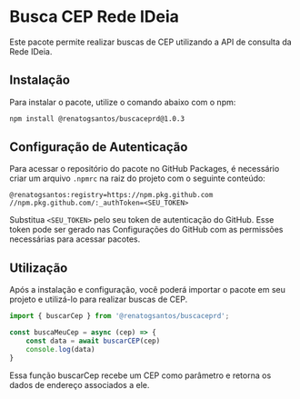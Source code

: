# Busca CEP Rede IDeia

Este pacote permite realizar buscas de CEP utilizando a API de consulta da Rede IDeia.

## Instalação

Para instalar o pacote, utilize o comando abaixo com o npm:

```bash
npm install @renatogsantos/buscaceprd@1.0.3
```
## Configuração de Autenticação

Para acessar o repositório do pacote no GitHub Packages, é necessário criar um arquivo `.npmrc` na raiz do projeto com o seguinte conteúdo:

```plaintext
@renatogsantos:registry=https://npm.pkg.github.com
//npm.pkg.github.com/:_authToken=<SEU_TOKEN>
```

Substitua `<SEU_TOKEN>` pelo seu token de autenticação do GitHub. Esse token pode ser gerado nas Configurações do GitHub com as permissões necessárias para acessar pacotes.

## Utilização

Após a instalação e configuração, você poderá importar o pacote em seu projeto e utilizá-lo para realizar buscas de CEP.

```javascript
import { buscarCep } from '@renatogsantos/buscaceprd';

const buscaMeuCep = async (cep) => {
    const data = await buscarCEP(cep)
    console.log(data)
}
```

Essa função buscarCep recebe um CEP como parâmetro e retorna os dados de endereço associados a ele.
